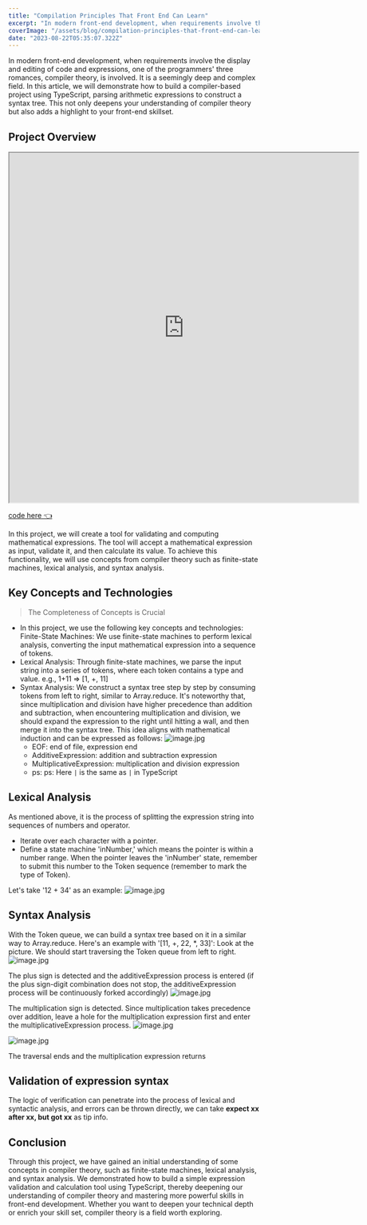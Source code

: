 ```yaml
---
title: "Compilation Principles That Front End Can Learn"
excerpt: "In modern front-end development, when requirements involve the display and editing of code and expressions, one of the programmers' three romances, compiler theory, is involved. It is a seemingly deep and complex field."
coverImage: "/assets/blog/compilation-principles-that-front-end-can-learn/cover.jpg"
date: "2023-08-22T05:35:07.322Z"
---
```

In modern front-end development, when requirements involve the display and editing of code and expressions, one of the programmers' three romances, compiler theory, is involved. It is a seemingly deep and complex field. In this article, we will demonstrate how to build a compiler-based project using TypeScript, parsing arithmetic expressions to construct a syntax tree. This not only deepens your understanding of compiler theory but also adds a highlight to your front-end skillset.

## Project Overview

<iframe src="https://stillwatersignedalready.github.io/expression-validator/" width="700" height="700"></iframe>

[code here 👈](https://github.com/StillwaterSignedalready/expression-validator)

In this project, we will create a tool for validating and computing mathematical expressions. The tool will accept a mathematical expression as input, validate it, and then calculate its value. To achieve this functionality, we will use concepts from compiler theory such as finite-state machines, lexical analysis, and syntax analysis.

## Key Concepts and Technologies
> The Completeness of Concepts is Crucial

- In this project, we use the following key concepts and technologies:
Finite-State Machines: We use finite-state machines to perform lexical analysis, converting the input mathematical expression into a sequence of tokens.
- Lexical Analysis: Through finite-state machines, we parse the input string into a series of tokens, where each token contains a type and value. e.g., 1+11 => [1, +, 11]
- Syntax Analysis: We construct a syntax tree step by step by consuming tokens from left to right, similar to Array.reduce. It's noteworthy that, since multiplication and division have higher precedence than addition and subtraction, when encountering multiplication and division, we should expand the expression to the right until hitting a wall, and then merge it into the syntax tree. This idea aligns with mathematical induction and can be expressed as follows:
    ![image.jpg](/_next/image?url=%2Fassets%2Fblog%2Fcompilation-principles-that-front-end-can-learn%2Fmathematical-induction.jpg&w=3840&q=75)
    - EOF: end of file, expression end
    - AdditiveExpression: addition and subtraction expression
    - MultiplicativeExpression: multiplication and division expression
    - ps: ps: Here `|` is the same as `|` in TypeScript

## Lexical Analysis
As mentioned above, it is the process of splitting the expression string into sequences of numbers and operator.

- Iterate over each character with a pointer.
- Define a state machine 'inNumber,' which means the pointer is within a number range. When the pointer leaves the 'inNumber' state, remember to submit this number to the Token sequence (remember to mark the type of Token).

Let's take '12 + 34' as an example:
![image.jpg](/_next/image?url=%2Fassets%2Fblog%2Fcompilation-principles-that-front-end-can-learn%2Flexical-analysis.jpg&w=3840&q=75)


## Syntax Analysis
With the Token queue, we can build a syntax tree based on it in a similar way to Array.reduce. Here's an example with '[11, +, 22, *, 33]':
Look at the picture. We should start traversing the Token queue from left to right.
![image.jpg](/_next/image?url=%2Fassets%2Fblog%2Fcompilation-principles-that-front-end-can-learn%2Fsyntax-analysis-0.jpg&w=3840&q=75)

The plus sign is detected and the additiveExpression process is entered (if the plus sign-digit combination does not stop, the additiveExpression process will be continuously forked accordingly)
![image.jpg](/_next/image?url=%2Fassets%2Fblog%2Fcompilation-principles-that-front-end-can-learn%2Fsyntax-analysis-1.jpg&w=3840&q=75)


The multiplication sign is detected. Since multiplication takes precedence over addition, leave a hole for the multiplication expression first and enter the multiplicativeExpression process.
![image.jpg](/_next/image?url=%2Fassets%2Fblog%2Fcompilation-principles-that-front-end-can-learn%2Fsyntax-analysis-2.jpg&w=3840&q=75)

![image.jpg](/_next/image?url=%2Fassets%2Fblog%2Fcompilation-principles-that-front-end-can-learn%2Fsyntax-analysis-3.jpg&w=3840&q=75)

The traversal ends and the multiplication expression returns

## Validation of expression syntax
The logic of verification can penetrate into the process of lexical and syntactic analysis, and errors can be thrown directly, we can take **expect xx after xx, but got xx** as tip info.

## Conclusion
Through this project, we have gained an initial understanding of some concepts in compiler theory, such as finite-state machines, lexical analysis, and syntax analysis. We demonstrated how to build a simple expression validation and calculation tool using TypeScript, thereby deepening our understanding of compiler theory and mastering more powerful skills in front-end development. Whether you want to deepen your technical depth or enrich your skill set, compiler theory is a field worth exploring.